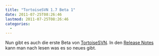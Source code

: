 ```yaml
---
title: "TortoiseSVN 1.7 Beta 1"
date: 2011-07-25T08:26:46
lastmod: 2011-07-25T08:26:46
categories:
  - 
---
```

Nun gibt es auch die erste Beta von <a href="http://tortoisesvn.net">TortoiseSVN</a>. In den <a href="http://tortoisesvn.net/tsvn_1.7_releasenotes.html">Release Notes</a> kann man nach lesen was es so neues gibt.

